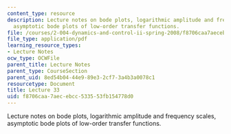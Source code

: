 ```yaml
---
content_type: resource
description: Lecture notes on bode plots, logarithmic amplitude and frequency scales,
  asymptotic bode plots of low-order transfer functions.
file: /courses/2-004-dynamics-and-control-ii-spring-2008/f8706caa7aecebcc533553fb154778d0_lecture_33.pdf
file_type: application/pdf
learning_resource_types:
- Lecture Notes
ocw_type: OCWFile
parent_title: Lecture Notes
parent_type: CourseSection
parent_uid: 8ed54b04-44e9-89e3-2cf7-3a4b3a0078c1
resourcetype: Document
title: Lecture 33
uid: f8706caa-7aec-ebcc-5335-53fb154778d0
---
```

Lecture notes on bode plots, logarithmic amplitude and frequency scales, asymptotic bode plots of low-order transfer functions.

